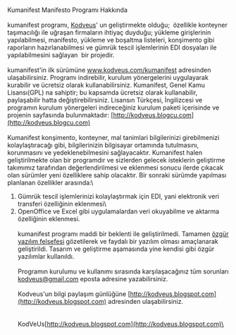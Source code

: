 \
Kumanifest Manifesto Programı Hakkında\
\
kumanifest programı, [Kodveus](http://kodveus.blogspot.com)' un geliştirmekte olduğu;  özellikle konteyner taşımacılığı ile uğraşan firmaların ihtiyaç duyduğu; yükleme girişlerinin yapılabilmesi, manifesto, yükleme ve boşaltma listeleri, konşimento gibi raporların hazırlanabilmesi ve gümrük tescil işlemlerinin EDI dosyaları ile yapılabilmesini sağlayan  bir projedir.\
\
kumanifest'in ilk sürümüne www.kodveus.com/kumanifest adresinden ulaşabilirsiniz. Programı indirebilir, kurulum yönergelerini uygulayarak kurabilir ve ücretsiz olarak kullanabilirsiniz. Kumanifest, Genel Kamu Lisansı(GPL) na sahiptir; bu kapsamda ücretsiz olarak kullanabilir, paylaşabilir hatta değiştirebilirsiniz. Lisansın Türkçesi, İngilizcesi ve programın kurulum yönergeleri indireceğiniz kurulum paketi içerisinde ve projenin sayfasında bulunmaktadır: [http://kodveus.blogcu.com](http://kodveus.blogcu.com) \
\
Kumanifest konşimento, konteyner, mal tanimlari bilgilerinizi girebilmenizi kolaylaştıracağı gibi, bilgilerinizin bilgisayar ortamında tutulmasını, korunmasını ve yedeklenebilmesini sağlayacaktır. Kumanifest halen geliştirilmekte olan bir programdır ve sizlerden gelecek isteklerin geliştirme takımımız tarafından değerlendirilmesi ve eklenmesi sonucu ilerde çıkacak olan sürümler yeni özelliklere sahip olacaktır. Bir sonraki sürümde yapılması planlanan özellikler arasında:\
 1) Gümrük tescil işlemlerinizi kolaylaştırmak için EDI, yani elektronik veri transferi özelliğinin eklenmesi\
 2) OpenOffice ve Excel gibi uygulamalardan veri okuyabilme ve aktarma özelliğinin eklenmesi.  \
\
kumanifest programı maddi bir beklenti ile geliştirilmedi. Tamamen [özgür yazılım felsefesi](http://kodveus.blogspot.com/2006/09/zgr-yazlm-felsefesi.html#links) gözetilerek ve faydalı bir yazılım olması amaçlanarak geliştirildi. Tasarım ve geliştirme aşamasında yine kendisi gibi özgür yazılımlar kullanıldı.\
\
Programın kurulumu ve kullanımı sırasında karşılaşacağınız tüm sorunları kodveus@gmail.com eposta adresine yazabilirsiniz.\
\
Kodveus'un bilgi paylaşım günlüğüne [http://kodveus.blogspot.com](http://kodveus.blogspot.com) adresinden ulaşabilirsiniz. \
\
\
KodVeUs\[http://kodveus.blogspot.com](http://kodveus.blogspot.com)\
